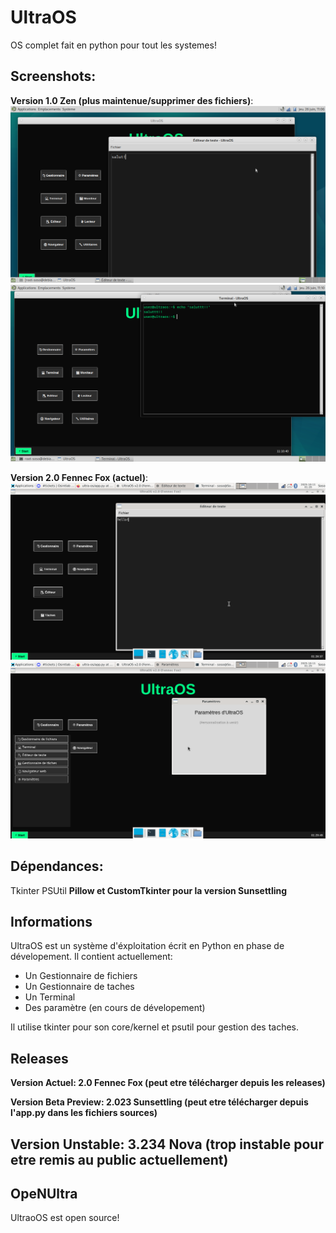 # UltraOS
OS complet fait en python pour tout les systemes!

## Screenshots:
**Version 1.0 Zen (plus maintenue/supprimer des fichiers)**:
![SCREENSHOT](screenshots/s.png)
![SCREENSHOT2](screenshots/as.png)

**Version 2.0 Fennec Fox (actuel)**:
![SCREENSHOT1_2](screenshots/abs.png)
![SCREENSHOT1_2](screenshots/abcs.png)

## Dépendances:
Tkinter
PSUtil
**__Pillow et CustomTkinter pour la version Sunsettling__**

## Informations
UltraOS est un système d'éxploitation écrit en Python en
phase de dévelopement. Il contient actuellement:
- Un Gestionnaire de fichiers
- Un Gestionnaire de taches
- Un Terminal
- Des paramètre (en cours de dévelopement)

Il utilise tkinter pour son core/kernel et psutil pour gestion des taches.

## Releases
**Version Actuel: 2.0 Fennec Fox (peut etre télécharger depuis les releases)**

**Version Beta Preview: 2.023 Sunsettling (peut etre télécharger depuis l'app.py dans les fichiers sources)**

**Version Unstable: 3.234 Nova (trop instable pour etre remis au public actuellement)**
---
## OpeNUltra
UltraoOS est open source!
